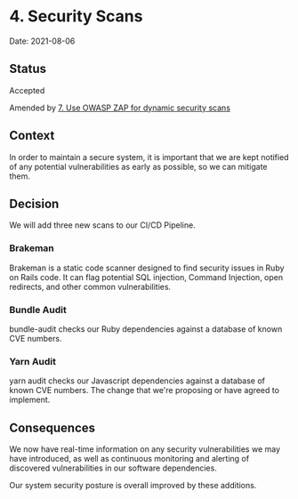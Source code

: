 # 4. Security Scans

Date: 2021-08-06

## Status

Accepted

Amended by [7. Use OWASP ZAP for dynamic security scans](0007-use-owasp-zap-for-dynamic-security-scans.md)

## Context

In order to maintain a secure system, it is important that we are kept notified of any potential
vulnerabilities as early as possible, so we can mitigate them.

## Decision

We will add three new scans to our CI/CD Pipeline.

### Brakeman

Brakeman is a static code scanner designed to find security issues in Ruby on Rails code. It can flag
potential SQL injection, Command Injection, open redirects, and other common vulnerabilities.

### Bundle Audit

bundle-audit checks our Ruby dependencies against a database of known CVE numbers.

### Yarn Audit

yarn audit checks our Javascript dependencies against a database of known CVE numbers.
The change that we're proposing or have agreed to implement.

## Consequences

We now have real-time information on any security vulnerabilities we may have introduced, as well as continuous
monitoring and alerting of discovered vulnerabilities in our software dependencies.

Our system security posture is overall improved by these additions.
